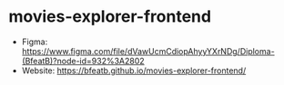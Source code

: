 # movies-explorer-frontend

- Figma: https://www.figma.com/file/dVawUcmCdiopAhyyYXrNDg/Diploma-(BfeatB)?node-id=932%3A2802
- Website: https://bfeatb.github.io/movies-explorer-frontend/
